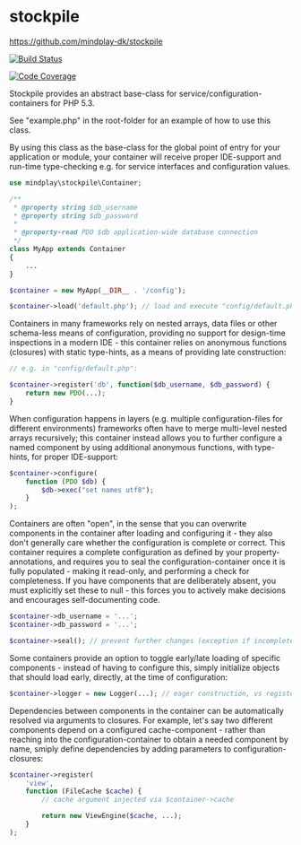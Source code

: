 stockpile
=========

https://github.com/mindplay-dk/stockpile

[![Build Status](https://travis-ci.org/mindplay-dk/stockpile.png)](https://travis-ci.org/mindplay-dk/stockpile)

[![Code Coverage](https://scrutinizer-ci.com/g/mindplay-dk/stockpile/badges/coverage.png?b=master)](https://scrutinizer-ci.com/g/mindplay-dk/stockpile/?branch=master)

Stockpile provides an abstract base-class for service/configuration-containers for PHP 5.3.

See "example.php" in the root-folder for an example of how to use this class.

By using this class as the base-class for the global point of entry for your
application or module, your container will receive proper IDE-support and
run-time type-checking e.g. for service interfaces and configuration values.

```PHP
use mindplay\stockpile\Container;

/**
 * @property string $db_username
 * @property string $db_password
 *
 * @property-read PDO $db application-wide database connection
 */
class MyApp extends Container
{
    ...
}

$container = new MyApp(__DIR__ . '/config');

$container->load('default.php'); // load and execute "config/default.php"
```

Containers in many frameworks rely on nested arrays, data files or other
schema-less means of configuration, providing no support for design-time
inspections in a modern IDE - this container relies on anonymous functions
(closures) with static type-hints, as a means of providing late construction:

```PHP
// e.g. in "config/default.php":

$container->register('db', function($db_username, $db_password) {
    return new PDO(...);
}
```

When configuration happens in layers (e.g. multiple configuration-files for
different environments) frameworks often have to merge multi-level nested
arrays recursively; this container instead allows you to further configure
a named component by using additional anonymous functions, with type-hints,
for proper IDE-support:

```PHP
$container->configure(
    function (PDO $db) {
        $db->exec("set names utf8");
    }
);
```

Containers are often "open", in the sense that you can overwrite components
in the container after loading and configuring it - they also don't generally
care whether the configuration is complete or correct. This container requires
a complete configuration as defined by your property-annotations, and requires
you to seal the configuration-container once it is fully populated - making it
read-only, and performing a check for completeness. If you have components
that are deliberately absent, you must explicitly set these to null - this
forces you to actively make decisions and encourages self-documenting code.

```PHP
$container->db_username = '...';
$container->db_password = '...';

$container->seal(); // prevent further changes (exception if incomplete)
```

Some containers provide an option to toggle early/late loading of specific
components - instead of having to configure this, simply initialize objects
that should load early, directly, at the time of configuration:

```PHP
$container->logger = new Logger(...); // eager construction, vs register()
```

Dependencies between components in the container can be automatically resolved
via arguments to closures. For example, let's say two different components
depend on a configured cache-component - rather than reaching into the
configuration-container to obtain a needed component by name, smiply define
dependencies by adding parameters to configuration-closures:

```PHP
$container->register(
    'view',
    function (FileCache $cache) {
        // cache argument injected via $container->cache

        return new ViewEngine($cache, ...);
    }
);
```
